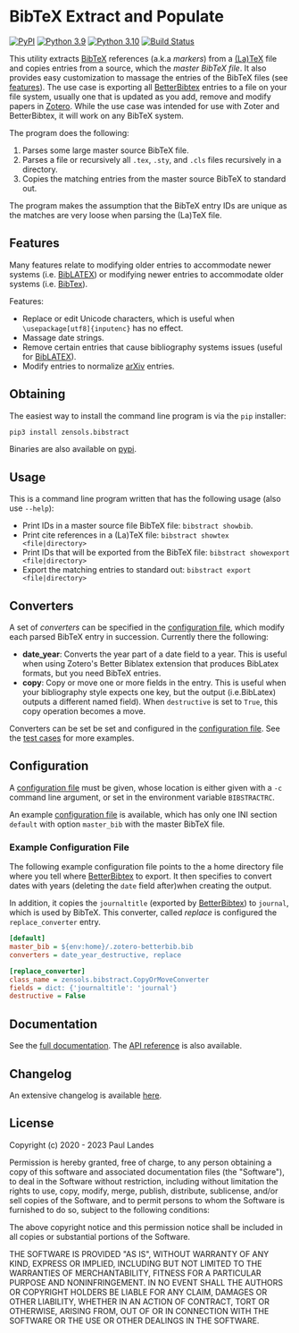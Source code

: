# BibTeX Extract and Populate

[![PyPI][pypi-badge]][pypi-link]
[![Python 3.9][python39-badge]][python39-link]
[![Python 3.10][python310-badge]][python310-link]
[![Build Status][build-badge]][build-link]

This utility extracts [BibTeX] references (a.k.a *markers*) from a [(La)TeX]
file and copies entries from a source, which the *master BibTeX file*.  It also
provides easy customization to massage the entries of the BibTeX files (see
[features](#features)).  The use case is exporting all [BetterBibtex] entries
to a file on your file system, usually one that is updated as you add, remove
and modify papers in [Zotero].  While the use case was intended for use with
Zoter and BetterBibtex, it will work on any BibTeX system.

The program does the following:
1. Parses some large master source BibTeX file.
1. Parses a file or recursively all `.tex`, `.sty`, and `.cls` files
   recursively in a directory.
1. Copies the matching entries from the master source BibTeX to standard out.

The program makes the assumption that the BibTeX entry IDs are unique as the
matches are very loose when parsing the (La)TeX file.


## Features

Many features relate to modifying older entries to accommodate newer systems
(i.e. [BibLATEX]) or modifying newer entries to accommodate older systems
(i.e. [BibTex]).

Features:
* Replace or edit Unicode characters, which is useful when
  `\usepackage[utf8]{inputenc}` has no effect.
* Massage date strings.
* Remove certain entries that cause bibliography systems issues (useful for
  [BibLATEX]).
* Modify entries to normalize [arXiv] entries.



## Obtaining

The easiest way to install the command line program is via the `pip` installer:
```bash
pip3 install zensols.bibstract
```

Binaries are also available on [pypi].


## Usage

This is a command line program written that has the following usage (also use
`--help`):

* Print IDs in a master source file BibTeX file: `bibstract showbib`.
* Print cite references in a (La)TeX file: `bibstract showtex <file|directory>`
* Print IDs that will be exported from the BibTeX file: `bibstract showexport <file|directory>`
* Export the matching entries to standard out: `bibstract export <file|directory>`


## Converters

A set of *converters* can be specified in the [configuration file], which
modify each parsed BibTeX entry in succession.  Currently there the following:
* **date_year**: Converts the year part of a date field to a year.  This is
  useful when using Zotero's Better Biblatex extension that produces BibLatex
  formats, but you need BibTeX entries.
* **copy**: Copy or move one or more fields in the entry.  This is useful when
  your bibliography style expects one key, but the output (i.e.BibLatex)
  outputs a different named field). When `destructive` is set to ``True``, this
  copy operation becomes a move.

Converters can be set be set and configured in the [configuration file].  See
the [test cases](test/python) for more examples.


## Configuration

A [configuration file] must be given, whose location is either given with a
`-c` command line argument, or set in the environment variable `BIBSTRACTRC`.

An example [configuration file] is available, which has only one INI section
`default` with option `master_bib` with the master BibTeX file.


### Example Configuration File

The following example configuration file points to the a home directory file
where you tell where [BetterBibtex] to export.  It then specifies to convert
dates with years (deleting the `date` field after)when creating the output.

In addition, it copies the `journaltitle` (exported by [BetterBibtex]) to
`journal`, which is used by BibTeX.  This converter, called *replace* is
configured the `replace_converter` entry.

```ini
[default]
master_bib = ${env:home}/.zotero-betterbib.bib
converters = date_year_destructive, replace

[replace_converter]
class_name = zensols.bibstract.CopyOrMoveConverter
fields = dict: {'journaltitle': 'journal'}
destructive = False
```


## Documentation

See the [full documentation](https://plandes.github.io/bibstract/index.html).
The [API reference](https://plandes.github.io/bibstract/api.html) is also
available.


## Changelog

An extensive changelog is available [here](CHANGELOG.md).


## License

Copyright (c) 2020 - 2023 Paul Landes

Permission is hereby granted, free of charge, to any person obtaining a copy of
this software and associated documentation files (the "Software"), to deal in
the Software without restriction, including without limitation the rights to
use, copy, modify, merge, publish, distribute, sublicense, and/or sell copies
of the Software, and to permit persons to whom the Software is furnished to do
so, subject to the following conditions:

The above copyright notice and this permission notice shall be included in all
copies or substantial portions of the Software.

THE SOFTWARE IS PROVIDED "AS IS", WITHOUT WARRANTY OF ANY KIND, EXPRESS OR
IMPLIED, INCLUDING BUT NOT LIMITED TO THE WARRANTIES OF MERCHANTABILITY,
FITNESS FOR A PARTICULAR PURPOSE AND NONINFRINGEMENT. IN NO EVENT SHALL THE
AUTHORS OR COPYRIGHT HOLDERS BE LIABLE FOR ANY CLAIM, DAMAGES OR OTHER
LIABILITY, WHETHER IN AN ACTION OF CONTRACT, TORT OR OTHERWISE, ARISING FROM,
OUT OF OR IN CONNECTION WITH THE SOFTWARE OR THE USE OR OTHER DEALINGS IN THE
SOFTWARE.


<!-- links -->
[pypi]: https://pypi.org/project/zensols.bibstract/
[pypi-link]: https://pypi.python.org/pypi/zensols.bibstract
[pypi-badge]: https://img.shields.io/pypi/v/zensols.bibstract.svg
[python39-badge]: https://img.shields.io/badge/python-3.9-blue.svg
[python39-link]: https://www.python.org/downloads/release/python-390
[python310-badge]: https://img.shields.io/badge/python-3.10-blue.svg
[python310-link]: https://www.python.org/downloads/release/python-3100
[build-badge]: https://github.com/plandes/bibstract/workflows/CI/badge.svg
[build-link]: https://github.com/plandes/bibstract/actions

[configuration file]: #example-configuration-file
[BetterBibtex]: https://github.com/retorquere/zotero-better-bibtex
[Zotero]: https://www.zotero.org
[BibTeX]: http://www.bibtex.org
[BibLATEX]: https://ctan.org/pkg/biblatex?lang=en
[(La)TeX]: http://www.bibtex.org
[arXiv]: https://arxiv.org
